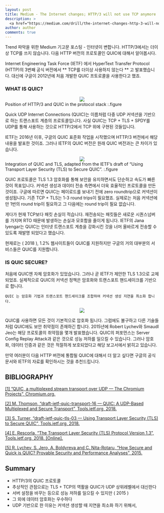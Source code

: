```yaml
---
layout: post
title: Medium - The Internet changes; HTTP/3 will not use TCP anymore
description: >
  <a href="https://medium.com/drill/the-internet-changes-http-3-will-not-use-tcp-anymore-427e82eeadc0"> 원문 - Telmo Subira Rodriguez </a>
author: author
comments: true
---
```


Trend 파악을 위한 Medium 기고문 포스팅 - 인터넷이 변합니다. HTTP/3에서는 더이상 TCP를 쓰지 않습니다. 다음 HTTP 버전의 프로토콜인 QUIC에 대해서 알아봅시다.

Internet Engineering Task Force (IETF) 에서 HyperText Transfer Protocol (HTTP)의 3번째 공식 버전에서 ** TCP를 더이상 사용하지 않는다 ** 고 발표했습니다. 대신에 구글이 2012년에 처음 개발한 QUIC 프토로콜을 사용한다고 했죠.

### WHAT IS QUIC?

<center>
<img src="https://miro.medium.com/max/700/1*E90CoPNTa24ekQ85LEyrgg.png"/>
</center>
Position of HTTP/3 and QUIC in the protocol stack
:.figure

Quick UDP Internet Connections (QUIC)는 이름처럼 다중 UDP 커넥션을 기반으로 하는 트랜스포트 계층의 프로토콜입니다. 사실 QUIC는 TCP + TLS + SPDY를 UDP를 통해 사용하는 것으로 HTTP/2에서 TCP 위에 구현된 것들입니다.

IETF는 2016년 이후, 구글의 QUIC 표준화 작업을 시작했으며 HTTP/3 버전에서 해당 내용을 발표한 것이죠. 그러나 IETF의 QUIC 버전은 원래 QUIC 버전과는 큰 차이가 있습니다.

<center>
<img src="https://miro.medium.com/max/700/1*cWUBE5wABDOeBZvajVy0eQ.png"/>
</center>
Integration of QUIC and TLS, adapted from the IETF’s draft of “Using Transport Layer Security (TLS) to Secure QUIC”.
:.figure

QUIC 프로토콜은 TLS 1.3 암호화를 통해 보안을 유지하면서도 단순하고 속도가 빠른 것이 목표입니다. 커넥션 생성과 데이터 전송 측면에서 더욱 효율적인 프로토콜을 만든 것이죠. 구글에 따르면 QUIC는 페이로드를 보내기 전에 zero roundtrip으로 커넥션이 생성됩니다. 기존 TCP + TLS는 1-3 round trips이 필요했죠. 실제로는 처음 커넥션에만 1번의 round trip이 필요하고 그 다음에는 round trip이 필요 없습니다.

게다가 현재 TCP보다 패킷 손실이 적습니다. 재전송되는 패킷들은 새로운 시퀀스넘버를 가지며 RTO 때문에 발생하는 손실과 모호함을 줄이게 됩니다. IETF의 Jana lyengar는 QUIC는 인터넷 트랜스포트 계층을 강화시킨 것을 너머 올바르게 전송할 수 있도록 재발명 되었다고 했습니다.

현재로는 ( 2018 ), 1.2% 웹사이트들이 QUIC를 지원하지만 구글의 거의 대부분의 서비스들은 QUIC를 지원합니다.

### IS QUIC SECURE?

처음에 QUIC엔 자체 암호화가 있었습니다. 그러나 곧 IETF가 제안한 TLS 1.3으로 교체되었죠. 실제적으로 QUIC의 커넥션 정책은 암호화와 트랜스포트 핸드세이크를 기반으로 합니다.

```
QUIC 는 암호화 기법과 트랜스포트 핸드세이크를 조합하여 커넥션 생성 지연을 최소화 합니다.
```

<center>
<img src="https://miro.medium.com/max/2160/1*Sd50m5VidzQA8wzhJiFHhQ.jpeg"/>
</center>

QUIC를 사용하면 모든 것이 기본적으로 암호화 됩니다. 그럼에도 불구하고 다른 기술들처럼 QUIC에도 보안 취약점이 존재하긴 합니다. 2015년에 Robert Lychev와 Smaudl Jeo는 해당 프로토콜의 취약점을 몇개 발표했습니다. QUIC의 퍼포먼스는 Server Config Replay Attack과 같은 것으로 성능 저하를 일으킬 수 있습니다. 그러나 암호화, 데이터 인증과 같은 것은 적절하게 보호되었다고 해당 보고서에서 밝히고 있습니다.

만약 여러분이 다음 HTTP 버전에 통합될 QUIC에 대해서 더 알고 싶다면 구글의 공식문서와 IETF의 자료를 확인하시는 것을 추천드립니다.

## BIBLIOGRAPHY

<a href="https://www.chromium.org/quic">[1] ”QUIC, a multiplexed stream transport over UDP — The Chromium Projects”, Chromium.org. </a>

<a href="https://tools.ietf.org/html/draft-ietf-quic-transport-16">[2] M. Thomson, “draft-ietf-quic-transport-16 — QUIC: A UDP-Based Multiplexed and Secure Transport”, Tools.ietf.org, 2018. </a>

<a href="https://tools.ietf.org/html/draft-ietf-quic-tls-03#section-3">[3] S. Turner, “draft-ietf-quic-tls-03 — Using Transport Layer Security (TLS) to Secure QUIC”, Tools.ietf.org, 2018. </a>

<a href="https://tools.ietf.org/id/draft-ietf-tls-tls13-23.html">[4] E. Rescorla, “The Transport Layer Security (TLS) Protocol Version 1.3”, Tools.ietf.org, 2018. [Online].</a>

<a href="https://www.cc.gatech.edu/~aboldyre/papers/quic.pdf">[5] R. Lychev, S. Jero, A. Boldyreva and C. Nita-Rotaru, “How Secure and Quick is QUIC? Provable Security and Performance Analyses”, 2015. </a>

## Summary
* HTTP/3의 QUIC 프로토콜
* 추상적인 관점으로는 TLS + TCP의 역활을 QUIC가 UDP 상위레벨에서 대신한다
* 서버 설정을 바꾸는 등으로 성능 저하를 일으킬 수 있지만 ( 2015 )
* 그 외에 데이터 암호화는 우수하다
* UDP 기반으로 한 이유는 커넥션 생성할 때 지연을 최소화 하기 위해서,
